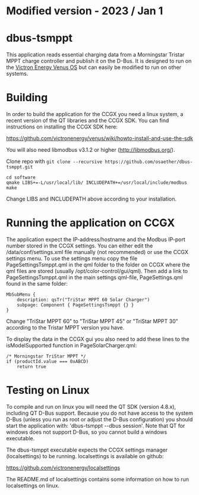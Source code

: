 # Modified version - 2023 / Jan 1

dbus-tsmppt
===========

This application reads essential charging data from a Morningstar Tristar MPPT charge controller and publish it on the D-Bus. It is designed to run on the [Victron Energy Venus OS](https://github.com/victronenergy/venus) but can easily be modified to run on other systems.

Building
========

In order to build the application for the CCGX you need a linux system, a recent version of the QT libraries and the CCGX SDK. You can find instructions on installing the CCGX SDK here:

https://github.com/victronenergy/venus/wiki/howto-install-and-use-the-sdk

You will also need libmodbus v3.1.2 or higher (http://libmodbus.org/).

Clone repo with `git clone --recursive https://github.com/osaether/dbus-tsmppt.git`

    cd software
    qmake LIBS+=-L/usr/local/lib/ INCLUDEPATH+=/usr/local/include/modbus
    make

Change LIBS and INCLUDEPATH above according to your installation.

Running the application on CCGX
===============================

The application expect the IP-address/hostname and the Modbus IP-port number stored in the CCGX settings. You can either edit the /data/conf/settings.xml file manually (not recommended) or use the CCGX settings menu. To use the settings menu copy the file PageSettingsTsmppt.qml in the qml folder to the folder on CCGX where the qml files are stored (usually /opt/color-control/gui/qml). Then add a link to PageSettingsTsmppt.qml in the main settings qml-file, PageSettings.qml found in the same folder:

    MbSubMenu {
        description: qsTr("TriStar MPPT 60 Solar Charger")
        subpage: Component { PageSettingsTsmppt {} }
    }

Change "TriStar MPPT 60" to "TriStar MPPT 45" or "TriStar MPPT 30" according to the Tristar MPPT version you have.

To display the data in the CCGX gui you also need to add these lines to the isModelSupported function in PageSolarCharger.qml:

    /* Morningstar TriStar MPPT */
    if (productId.value === 0xABCD)
        return true

Testing on Linux
================

To compile and run on linux you will need the QT SDK (version 4.8.x), including QT D-Bus support. Because you do not have access to the system D-Bus (unless you run as root or adjust the D-Bus configuration) you should start the application with: 'dbus-tsmppt --dbus session'. Note that QT for windows does not support D-Bus, so you cannot build a windows executable.

The dbus-tsmppt executable expects the CCGX settings manager (localsettings) to be running. localsettings is available on github:

https://github.com/victronenergy/localsettings

The README.md of localsettings contains some information on how to run localsettings on linux.

